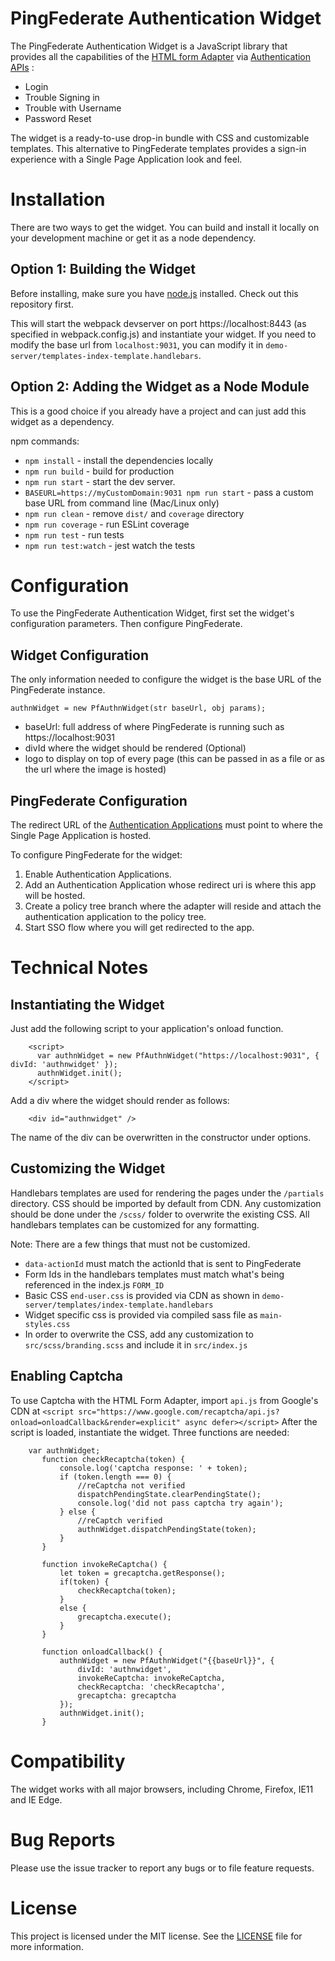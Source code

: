 # PingFederate Authentication Widget

The PingFederate Authentication Widget is a JavaScript library that provides all the capabilities of the [HTML form Adapter](https://support.pingidentity.com/s/document-item?bundleId=pingfederate-93&topicId=xvy1564003022890.html) via [Authentication APIs](https://support.pingidentity.com/s/document-item?bundleId=pingfederate-93&topicId=qsl1564002999029.html)
:
 - Login
 - Trouble Signing in
 - Trouble with Username
 - Password Reset

The widget is a ready-to-use drop-in bundle with CSS and customizable templates. This alternative to PingFederate templates provides a sign-in experience with a Single Page Application look and feel.

# Installation

There are two ways to get the widget. You can build and install it locally on your development machine or get it as a node dependency.

## Option 1: Building the Widget

Before installing, make sure you have [node.js](https://nodejs.org/en/) installed. Check out this repository first.

This will start the webpack devserver on port https://localhost:8443 (as specified in webpack.config.js) and instantiate your widget. If you need to modify the base url from `localhost:9031`, you can modify it in `demo-server/templates-index-template.handlebars`.

## Option 2: Adding the Widget as a Node Module

This is a good choice if you already have a project and can just add this widget as a dependency.

npm commands:
 - `npm install` - install the dependencies locally
 - `npm run build` - build for production
 - `npm run start` - start the dev server.
 - `BASEURL=https://myCustomDomain:9031 npm run start` - pass a custom base URL from command line (Mac/Linux only)
 - `npm run clean` - remove `dist/` and `coverage` directory
 - `npm run coverage` - run ESLint coverage
 - `npm run test` - run tests
 - `npm run test:watch` - jest watch the tests


# Configuration

To use the PingFederate Authentication Widget, first set the widget's configuration parameters. Then configure PingFederate.

## Widget Configuration

The only information needed to configure the widget is the base URL of the PingFederate instance.

`authnWidget = new PfAuthnWidget(str baseUrl, obj params);`

  - baseUrl: full address of where PingFederate is running such as https://localhost:9031
  - divId where the widget should be rendered (Optional)
  - logo to display on top of every page (this can be passed in as a file or as the url where the image is hosted)

## PingFederate Configuration

The redirect URL of the [Authentication Applications](https://support.pingidentity.com/s/document-item?bundleId=pingfederate-93&topicId=ldc1564002999116.html) must point to where the Single Page Application is hosted.

To configure PingFederate for the widget:
  1. Enable Authentication Applications.
  1. Add an Authentication Application whose redirect uri is where this app will be hosted.
  1. Create a policy tree branch where the adapter will reside and attach the authentication application to the policy tree.
  1. Start SSO flow where you will get redirected to the app.

# Technical Notes

## Instantiating the Widget

Just add the following script to your application's onload function.

        <script>
          var authnWidget = new PfAuthnWidget("https://localhost:9031", { divId: 'authnwidget' });
          authnWidget.init();
        </script>

Add a div where the widget should render as follows:

        <div id="authnwidget" />

The name of the div can be overwritten in the constructor under options.

## Customizing the Widget

Handlebars templates are used for rendering the pages under the `/partials` directory. CSS should be imported by default from CDN. Any customization should be done under the `/scss/` folder to overwrite the existing CSS. All handlebars templates can be customized for any formatting.

Note: There are a few things that must not be customized.
- `data-actionId` must match the actionId that is sent to PingFederate
- Form Ids in the handlebars templates must match what's being referenced in the index.js `FORM_ID`
- Basic CSS `end-user.css` is provided via CDN as shown in `demo-server/templates/index-template.handlebars`
- Widget specific css is provided via compiled sass file as `main-styles.css`
- In order to overwrite the CSS, add any customization to `src/scss/branding.scss` and include it in `src/index.js`


## Enabling Captcha

To use Captcha with the HTML Form Adapter, import `api.js` from Google's CDN at `<script src="https://www.google.com/recaptcha/api.js?onload=onloadCallback&render=explicit" async defer></script>`
After the script is loaded, instantiate the widget. Three functions are needed:

        var authnWidget;
           function checkRecaptcha(token) {
               console.log('captcha response: ' + token);
               if (token.length === 0) {
                   //reCaptcha not verified
                   dispatchPendingState.clearPendingState();
                   console.log('did not pass captcha try again');
               } else {
                   //reCaptch verified
                   authnWidget.dispatchPendingState(token);
               }
           }

           function invokeReCaptcha() {
               let token = grecaptcha.getResponse();
               if(token) {
                   checkRecaptcha(token);
               }
               else {
                   grecaptcha.execute();
               }
           }

           function onloadCallback() {
               authnWidget = new PfAuthnWidget("{{baseUrl}}", {
                   divId: 'authnwidget',
                   invokeReCaptcha: invokeReCaptcha,
                   checkRecaptcha: 'checkRecaptcha',
                   grecaptcha: grecaptcha
               });
               authnWidget.init();
           }

# Compatibility

The widget works with all major browsers, including Chrome, Firefox, IE11 and IE Edge.

# Bug Reports

Please use the issue tracker to report any bugs or to file feature requests.

# License

This project is licensed under the MIT license. See the [LICENSE](LICENSE) file for more information.

